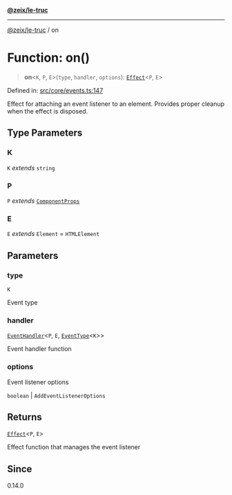 [**@zeix/le-truc**](../README.md)

***

[@zeix/le-truc](../globals.md) / on

# Function: on()

> **on**\<`K`, `P`, `E`\>(`type`, `handler`, `options`): [`Effect`](../type-aliases/Effect.md)\<`P`, `E`\>

Defined in: [src/core/events.ts:147](https://github.com/zeixcom/ui-element/blob/230cd6cc9b2252d1741350e7be8be3e04b6f2cf4/src/core/events.ts#L147)

Effect for attaching an event listener to an element.
Provides proper cleanup when the effect is disposed.

## Type Parameters

### K

`K` *extends* `string`

### P

`P` *extends* [`ComponentProps`](../type-aliases/ComponentProps.md)

### E

`E` *extends* `Element` = `HTMLElement`

## Parameters

### type

`K`

Event type

### handler

[`EventHandler`](../type-aliases/EventHandler.md)\<`P`, `E`, [`EventType`](../type-aliases/EventType.md)\<`K`\>\>

Event handler function

### options

Event listener options

`boolean` | `AddEventListenerOptions`

## Returns

[`Effect`](../type-aliases/Effect.md)\<`P`, `E`\>

Effect function that manages the event listener

## Since

0.14.0
